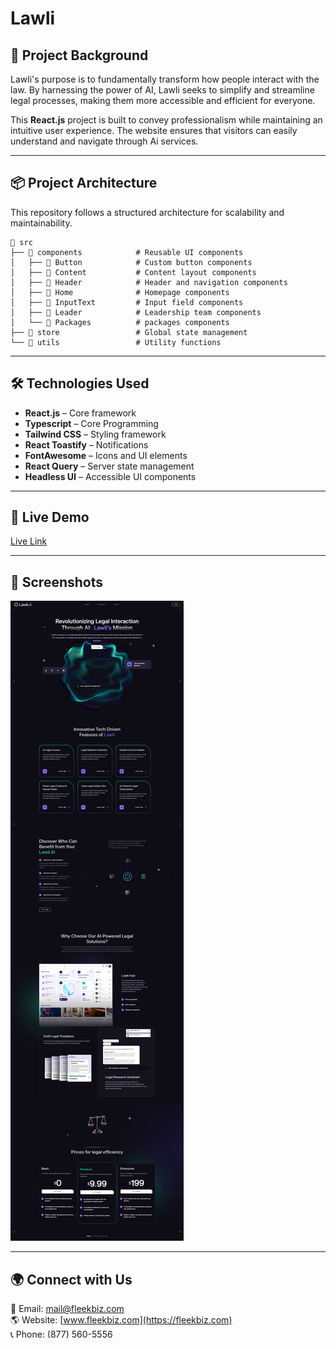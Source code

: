 # Lawli 

## 🌟 Project Background
Lawli's purpose is to fundamentally transform how people interact with the law. By harnessing the power of AI, Lawli seeks to simplify and streamline legal processes, making them more accessible and efficient for everyone.



This **React.js** project is built to convey professionalism while maintaining an intuitive user experience. The website ensures that visitors can easily understand and navigate through Ai services.

---

## 📦 Project Architecture
This repository follows a structured architecture for scalability and maintainability.

```
📂 src
├── 📂 components            # Reusable UI components
│   ├── 📂 Button            # Custom button components
│   ├── 📂 Content           # Content layout components
│   ├── 📂 Header            # Header and navigation components
│   ├── 📂 Home              # Homepage components
│   ├── 📂 InputText         # Input field components
│   ├── 📂 Leader            # Leadership team components
│   └── 📂 Packages          # packages components
├── 📂 store                 # Global state management
└── 📂 utils                 # Utility functions
```

---

## 🛠️ Technologies Used

- **React.js** – Core framework
- **Typescript** – Core Programming
- **Tailwind CSS** – Styling framework
- **React Toastify** – Notifications
- **FontAwesome** – Icons and UI elements
- **React Query** – Server state management
- **Headless UI** – Accessible UI components

---

## 🚀 Live Demo
[Live Link](https://lawli.ai/)

---

## 📸 Screenshots
![Banner](https://raw.githubusercontent.com/fleekbiz/lawli-landing-demo/main/assets/home.png)




---

## 🌍 Connect with Us
📧 Email: mail@fleekbiz.com  
🌎 Website: [www.fleekbiz.com](https://fleekbiz.com)  
📞 Phone: (877) 560-5556  
